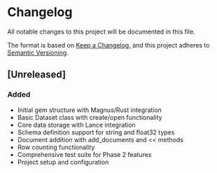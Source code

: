 # Changelog

All notable changes to this project will be documented in this file.

The format is based on [Keep a Changelog](https://keepachangelog.com/en/1.0.0/),
and this project adheres to [Semantic Versioning](https://semver.org/spec/v2.0.0.html).

## [Unreleased]

### Added
- Initial gem structure with Magnus/Rust integration
- Basic Dataset class with create/open functionality
- Core data storage with Lance integration
- Schema definition support for string and float32 types
- Document addition with add_documents and << methods
- Row counting functionality
- Comprehensive test suite for Phase 2 features
- Project setup and configuration